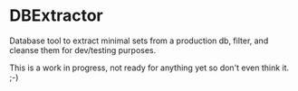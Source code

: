 DBExtractor
=========

Database tool to extract minimal sets from a production db, filter, and cleanse them for dev/testing purposes.

This is a work in progress, not ready for anything yet so don't even think it. ;-)
